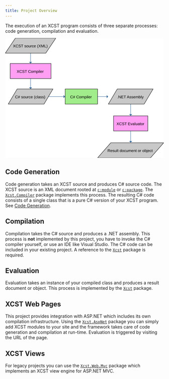```yaml
---
title: Project Overview
---
```


The execution of an XCST program consists of three separate processes: code generation, compilation and evaluation.

![](xcst-flow.svg)

## Code Generation

Code generation takes an XCST source and produces C# source code. The XCST source is an XML document rooted at [`c:module`](../c/module.html) or [`c:package`](../c/package.html). The [`Xcst.Compiler`](installing.html) package implements this process. The resulting C# code consists of a single class that is a pure C# version of your XCST program. See [Code Generation](code-generation.html).

## Compilation

Compilation takes the C# source and produces a .NET assembly. This process is **not** implemented by this project, you have to invoke the C# compiler yourself, or use an IDE like Visual Studio. The C# code can be included in your existing project. A reference to the [`Xcst`](installing.html) package is required.

## Evaluation

Evaluation takes an instance of your compiled class and produces a result document or object. This process is implemented by the [`Xcst`](installing.html) package.

## XCST Web Pages

This project provides integration with ASP.NET which includes its own compilation infrastructure. Using the [`Xcst.AspNet`](installing.html) package you can simply add XCST modules to your site and the framework takes care of code generation and compilation at run-time. Evaluation is triggered by visiting the URL of the page.

## XCST Views

For legacy projects you can use the [`Xcst.Web.Mvc`](installing.html) package which implements an XCST view engine for ASP.NET MVC.
